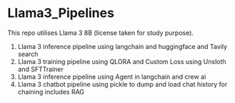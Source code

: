 # Llama3_Pipelines
This repo utilises Llama 3 8B (license taken for study purpose).
1. Llama 3 inference pipeline using langchain and huggingface and Tavily search
2. Llama 3 training pipeline using QLORA and Custom Loss using Unsloth and SFTTrainer
3. Llama 3 inference pipeline using Agent in langchain and crew ai
4. Llama 3 chatbot pipeline using pickle to dump and load chat history for chaining includes RAG
